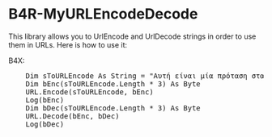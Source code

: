# B4R-MyURLEncodeDecode
This library  allows you to UrlEncode and UrlDecode strings in order to use them in URLs. Here is how to use it:

B4X:

<pre>
    Dim sToURLEncode As String = "Αυτή είναι μία πρόταση στα Ελληνικά. Για να δούμε πόσο καλά θα την κωδικοποιήσει"
    Dim bEnc(sToURLEncode.Length * 3) As Byte
    URL.Encode(sToURLEncode, bEnc)
    Log(bEnc)
    Dim bDec(sToURLEncode.Length * 3) As Byte
    URL.Decode(bEnc, bDec)
    Log(bDec)
</pre>
